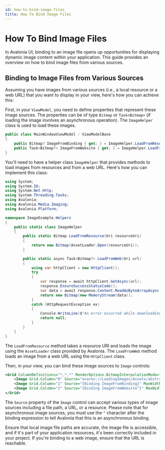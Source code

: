 ```yaml
---
id: how-to-bind-image-files
title: How To Bind Image Files
---
```



# How To Bind Image Files

<GitHubSampleLink title="Loading Images" link="https://github.com/AvaloniaUI/AvaloniaUI.QuickGuides/tree/main/LoadingImages"/>


In Avalonia UI, binding to an image file opens up opportunities for displaying dynamic image content within your application. This guide provides an overview on how to bind image files from various sources.

## Binding to Image Files from Various Sources

Assuming you have images from various sources (i.e., a local resource or a web URL) that you want to display in your view, here's how you can achieve this:

First, in your `ViewModel`, you need to define properties that represent these image sources. The properties can be of type `Bitmap` or `Task<Bitmap>` (if loading the image involves an asynchronous operation). The `ImageHelper` class is used to load these images.

```csharp
public class MainWindowViewModel : ViewModelBase
{
    public Bitmap? ImageFromBinding { get; } = ImageHelper.LoadFromResource(new Uri("avares://LoadingImages/Assets/abstract.jpg"));
    public Task<Bitmap?> ImageFromWebsite { get; } = ImageHelper.LoadFromWeb(new Uri("https://upload.wikimedia.org/wikipedia/commons/4/41/NewtonsPrincipia.jpg"));
}
```

You'll need to have a helper class `ImageHelper` that provides methods to load images from resources and from a web URL. Here's how you can implement this class:

```csharp
using System;
using System.IO;
using System.Net.Http;
using System.Threading.Tasks;
using Avalonia;
using Avalonia.Media.Imaging;
using Avalonia.Platform;

namespace ImageExample.Helpers
{
    public static class ImageHelper
    {
        public static Bitmap LoadFromResource(Uri resourceUri)
        {
            return new Bitmap(AssetLoader.Open(resourceUri));
        }

        public static async Task<Bitmap?> LoadFromWeb(Uri url)
        {
            using var httpClient = new HttpClient();
            try
            {
                var response = await httpClient.GetAsync(url);
                response.EnsureSuccessStatusCode();
                var data = await response.Content.ReadAsByteArrayAsync();
                return new Bitmap(new MemoryStream(data));
            }
            catch (HttpRequestException ex)
            {
                Console.WriteLine($"An error occurred while downloading image '{url}' : {ex.Message}");
                return null;
            }
        }
    }
}
```

The `LoadFromResource` method takes a resource URI and loads the image using the `AssetLoader` class provided by Avalonia. The `LoadFromWeb` method loads an image from a web URL using the `HttpClient` class.

Then, in your view, you can bind these image sources to `Image` controls:

```xml
<Grid ColumnDefinitions="*,*,*" RenderOptions.BitmapInterpolationMode="HighQuality">
    <Image Grid.Column="0" Source="avares://LoadingImages/Assets/abstract.jpg" MaxWidth="300" />
    <Image Grid.Column="1" Source="{Binding ImageFromBinding}" MaxWidth="300" />
    <Image Grid.Column="2" Source="{Binding ImageFromWebsite^}" MaxWidth="300" />
</Grid>
```

The `Source` property of the `Image` control can accept various types of image sources including a file path, a URL, or a resource. Please note that for asynchronous image sources, you must use the `^` character after the binding expression to tell Avalonia that this is an asynchronous binding.

Ensure that local image file paths are accurate, the image file is accessible, and if it's part of your application resources, it's been correctly included in your project. If you're binding to a web image, ensure that the URL is reachable.









